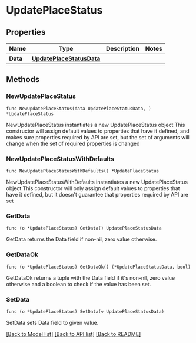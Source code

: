 # UpdatePlaceStatus

## Properties

Name | Type | Description | Notes
------------ | ------------- | ------------- | -------------
**Data** | [**UpdatePlaceStatusData**](UpdatePlaceStatusData.md) |  | 

## Methods

### NewUpdatePlaceStatus

`func NewUpdatePlaceStatus(data UpdatePlaceStatusData, ) *UpdatePlaceStatus`

NewUpdatePlaceStatus instantiates a new UpdatePlaceStatus object
This constructor will assign default values to properties that have it defined,
and makes sure properties required by API are set, but the set of arguments
will change when the set of required properties is changed

### NewUpdatePlaceStatusWithDefaults

`func NewUpdatePlaceStatusWithDefaults() *UpdatePlaceStatus`

NewUpdatePlaceStatusWithDefaults instantiates a new UpdatePlaceStatus object
This constructor will only assign default values to properties that have it defined,
but it doesn't guarantee that properties required by API are set

### GetData

`func (o *UpdatePlaceStatus) GetData() UpdatePlaceStatusData`

GetData returns the Data field if non-nil, zero value otherwise.

### GetDataOk

`func (o *UpdatePlaceStatus) GetDataOk() (*UpdatePlaceStatusData, bool)`

GetDataOk returns a tuple with the Data field if it's non-nil, zero value otherwise
and a boolean to check if the value has been set.

### SetData

`func (o *UpdatePlaceStatus) SetData(v UpdatePlaceStatusData)`

SetData sets Data field to given value.



[[Back to Model list]](../README.md#documentation-for-models) [[Back to API list]](../README.md#documentation-for-api-endpoints) [[Back to README]](../README.md)


